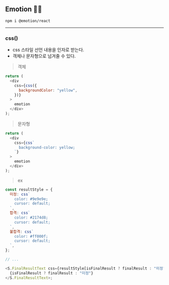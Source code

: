 ## Emotion 👩‍🎤

```
npm i @emotion/react
```

---

### css()

- css 스타일 선언 내용을 인자로 받는다.
- 객체나 문자형으로 넘겨줄 수 있다.

> 객체

```js
return (
  <div
    css={css({
      backgroundColor: "yellow",
    })}
  >
    emotion
  </div>
);
```

> 문자형

```js
return (
  <div
    css={css`
      background-color: yellow;
    `}
  >
    emotion
  </div>
);
```

> ex

```js
const resultStyle = {
  미정: css`
    color: #9e9e9e;
    cursor: default;
  `,
  합격: css`
    color: #2174d8;
    cursor: default;
  `,
  불합격: css`
    color: #ff000f;
    cursor: default;
  `,
};

// ...

<S.FinalResultText css={resultStyle[isFinalResult ? finalResult : "미정"]}>
  {isFinalResult ? finalResult : "미정"}
</S.FinalResultText>;
```
